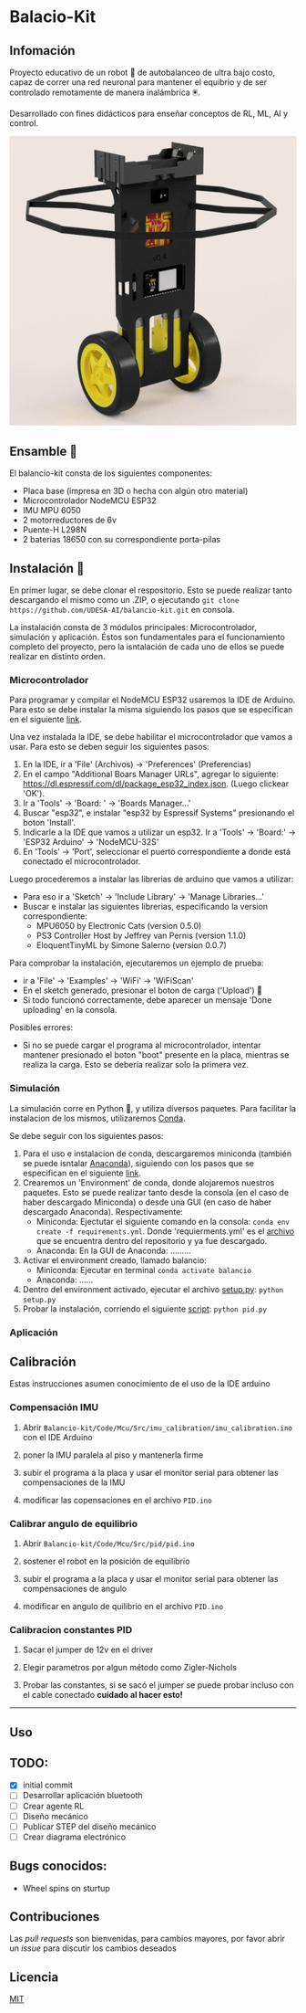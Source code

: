 # Balacio-Kit

## Infomación

Proyecto educativo de un robot :robot: de autobalanceo de ultra bajo costo, capaz de correr una red neuronal para mantener el equibrio y de ser controlado remotamente de manera inalámbrica  :trackball:.

Desarrollado con fines didácticos para enseñar conceptos de RL, ML, AI y control.


![Balancio v0.4](resources/Balanciov0_4.jpg?raw=true )

## Ensamble :wrench:
El balancio-kit consta de los siguientes componentes:
- Placa base (impresa en 3D o hecha con algún otro material) 
- Microcontrolador NodeMCU ESP32
- IMU MPU 6050
- 2 motorreductores de 6v
- Puente-H L298N
- 2 baterias 18650 con su correspondiente porta-pilas

## Instalación :floppy_disk:

En primer lugar, se debe clonar el respositorio. Esto se puede realizar tanto descargando el mismo
como un .ZIP, o ejecutando `git clone https://github.com/UDESA-AI/balancio-kit.git` en consola.

La instalación consta de 3 módulos principales: Microcontrolador, simulación y aplicación.
Éstos son fundamentales para el funcionamiento completo del proyecto, pero la isntalación
de cada uno de ellos se puede realizar en distinto orden.

### Microcontrolador

Para programar y compilar el NodeMCU ESP32 usaremos la IDE de Arduino. Para esto se
debe instalar la misma siguiendo los pasos que se especifican en el siguiente 
[link](https://www.arduino.cc/en/software).

Una vez instalada la IDE, se debe habilitar el microcontrolador que vamos a usar.
Para esto se deben seguir los siguientes pasos:
1. En la IDE, ir a 'File' (Archivos) → 'Preferences' (Preferencias)
2. En el campo "Additional Boars Manager URLs", agregar lo siguiente: https://dl.espressif.com/dl/package_esp32_index.json. (Luego clickear 'OK').
3. Ir a 'Tools' → 'Board: ' → 'Boards Manager…' 
4. Buscar "esp32", e instalar "esp32 by Espressif Systems" presionando el boton 'Install'.
5. Indicarle a la IDE que vamos a utilizar un esp32. Ir a 'Tools' → 'Board:' → 'ESP32 Arduino' → 'NodeMCU-32S'
6. En 'Tools' → 'Port', seleccionar el puerto correspondiente a donde está conectado el microcontrolador.

Luego procederemos a instalar las librerias de arduino que vamos a utilizar:
- Para eso ir a 'Sketch' → 'Include Library' → 'Manage Libraries…'
- Buscar e instalar las siguientes librerias, especificando la version correspondiente:
    - MPU6050 by Electronic Cats (version 0.5.0)
    - PS3 Controller Host by Jeffrey van Pernis (version 1.1.0)
    - EloquentTinyML by Simone Salerno (version 0.0.7)

Para comprobar la instalación, ejecutaremos un ejemplo de prueba:
- ir a 'File' → 'Examples' → 'WiFi' → 'WiFiScan'
- En el sketch generado, presionar el boton de carga ('Upload')  :calling:
- Si todo funcionó correctamente, debe aparecer un mensaje 'Done uploading' en la consola.

Posibles errores:
- Si no se puede cargar el programa al microcontrolador, intentar mantener presionado el boton "boot" presente en la placa, mientras se realiza la carga. Esto se debería realizar solo la primera vez.


### Simulación

La simulación corre en Python :snake:, y utiliza diversos paquetes. Para facilitar la instalacion de los mismos, utilizaremos [Conda](https://docs.conda.io/en/latest/).

Se debe seguir con los siguientes pasos:

1. Para el uso e instalacion de conda, descargaremos miniconda (también se puede isntalar [Anaconda](https://docs.anaconda.com/anaconda/install/index.html)), siguiendo con los pasos que se especifican en el siguiente [link](https://docs.conda.io/en/latest/miniconda.html#installing).
2. Crearemos un 'Environment' de conda, donde alojaremos nuestros paquetes. 
   Esto se puede realizar tanto desde la consola (en el caso de haber descargado Miniconda) o desde una GUI (en caso de haber descargado Anaconda). Respectivamente:
    - Miniconda: Ejectutar el siguiente comando en la consola: `conda env create -f requirements.yml`. Donde 'requierments.yml' es el [archivo](https://github.com/UDESA-AI/balancio-kit/blob/RL_1/requirements.txt) que se encuentra dentro del repositorio y ya fue descargado.
    - Anaconda: En la GUI de Anaconda: .........
3. Activar el environment creado, llamado balancio:
    - Miniconda: Ejecutar en terminal `conda activate balancio`
    - Anaconda: ......
4. Dentro del environment activado, ejecutar el archivo [setup.py](https://github.com/UDESA-AI/balancio-kit/blob/RL_1/simulation/balancio_lib/setup.py):
    `python setup.py`
5. Probar la instalación, corriendo el siguiente [script](https://github.com/UDESA-AI/balancio-kit/blob/RL_1/simulation/pid.py):
    `python pid.py`

### Aplicación



## Calibración

Estas instrucciones asumen conocimiento de el uso de la IDE arduino
### Compensación IMU
1. Abrir `Balancio-kit/Code/Mcu/Src/imu_calibration/imu_calibration.ino` con el IDE Arduino
2. poner la IMU paralela al piso y mantenerla firme

3. subir el programa a la placa y usar el monitor serial para obtener las compensaciones de la IMU

4. modificar las copensaciones en el archivo `PID.ino`
### Calibrar angulo de equilibrio
1. Abrir `Balancio-kit/Code/Mcu/Src/pid/pid.ino`

2. sostener el robot en la posición de equilibrio

3. subir el programa a la placa y usar el monitor serial para obtener las compensaciones de angulo

4. modificar en angulo de quilibrio en el archivo `PID.ino`

### Calibracion constantes PID
1. Sacar el jumper de 12v en el driver 

2. Elegir parametros por algun método como Zigler-Nichols

3. Probar las constantes, si se sacó el jumper se puede probar incluso con el cable conectado **cuidado al hacer esto!**
---

## Uso

## TODO:

- [x] initial commit
- [ ] Desarrollar aplicación bluetooth
- [ ] Crear agente RL
- [ ] Diseño mecánico
- [ ] Publicar STEP del diseño mecánico
- [ ] Crear diagrama electrónico

## Bugs conocidos:

- Wheel spins on sturtup

## Contribuciones
Las *pull requests* son bienvenidas, para cambios mayores, por favor abrir un *issue* para discutir los cambios deseados

## Licencia
[MIT](https://choosealicense.com/licenses/mit/)